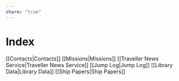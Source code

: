 ```yaml
---
share: "true"
---
```

# Index
[[Contacts|Contacts]]
[[Missions|Missions]]
[[Traveller News Service|Traveller News Service]]
[[Jump Log|Jump Log]]
[[Library Data|Library Data]]
[[Ship Papers|Ship Papers]]